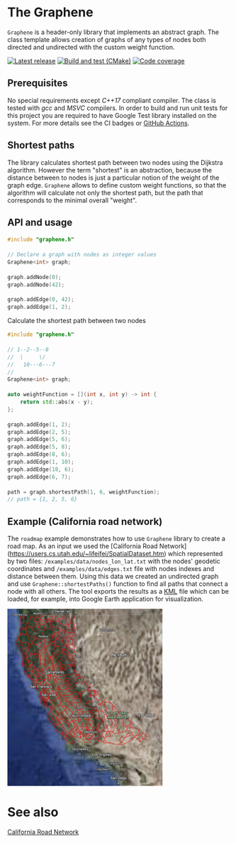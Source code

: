 # The Graphene

`Graphene` is a header-only library that implements an abstract graph. The class template allows
creation of graphs of any types of nodes both directed and undirected with
the custom weight function.

[![Latest release](https://img.shields.io/github/v/release/vahancho/graphene?include_prereleases)](https://github.com/vahancho/graphene/releases)
[![Build and test (CMake)](https://github.com/vahancho/graphene/actions/workflows/cmake.yml/badge.svg)](https://github.com/vahancho/graphene/actions/workflows/cmake.yml)
[![Code coverage](https://codecov.io/gh/vahancho/graphene/graph/badge.svg?token=YLMFIEZBGG)](https://codecov.io/gh/vahancho/graphene)

## Prerequisites

No special requirements except *C++17* compliant compiler. The class is tested with
*gcc* and *MSVC* compilers. In order to build and run unit tests
for this project you are required to have Google Test library installed on the system.
For more details see the CI badges or [GitHub Actions](https://github.com/vahancho/graphene/actions).

## Shortest paths

The library calculates shortest path between two nodes using the Dijkstra algorithm.
However the term "shortest" is an abstraction, because the distance between
to nodes is just a particular notion of the weight of the graph edge. `Graphene`
allows to define custom weight functions, so that the algorithm will calculate
not only the shortest path, but the path that corresponds to the minimal overall
"weight".

## API and usage

```cpp
#include "graphene.h"

// Declare a graph with nodes as integer values
Graphene<int> graph;

graph.addNode(0);
graph.addNode(42);

graph.addEdge(0, 42);
graph.addEdge(1, 2);

```

Calculate the shortest path between two nodes

```cpp
#include "graphene.h"

// 1--2--5--8
//  \     \/
//   10---6---7
//
Graphene<int> graph;

auto weightFunction = [](int x, int y) -> int {
    return std::abs(x - y);
};

graph.addEdge(1, 2);
graph.addEdge(2, 5);
graph.addEdge(5, 6);
graph.addEdge(5, 8);
graph.addEdge(8, 6);
graph.addEdge(1, 10);
graph.addEdge(10, 6);
graph.addEdge(6, 7);

path = graph.shortestPath(1, 6, weightFunction);
// path = {1, 2, 5, 6}
```

## Example (California road network)

The `roadmap` example demonstrates how to use `Graphene` library to create a road
map. As an input we used the [California Road Network]
(https://users.cs.utah.edu/~lifeifei/SpatialDataset.htm) which represented by two files:
`/examples/data/nodes_lon_lat.txt` with the nodes' geodetic coordinates and
`/examples/data/edges.txt` file with nodes indexes and distance between them.
Using this data we created an undirected graph and use `Graphene::shortestPaths()`
function to find all paths that connect a node with all others. The tool exports
the results as a [KML](https://en.wikipedia.org/wiki/Keyhole_Markup_Language) file
which can be loaded, for example, into Google Earth application for visualization.

<img src="./examples/data/california_roadmap.png" alt="California Road Network" width="350">

# See also

[California Road Network](https://users.cs.utah.edu/~lifeifei/SpatialDataset.htm)
